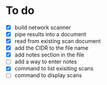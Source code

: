 # To do
- [x]  build network scanner
- [x]  pipe results into a document
- [x]  read from existing scan document
- [x]  add the CIDR to the file name
- [x]  add notes section in the file 
- [ ]   add a way to enter notes
- [x]  command to list exisiting scans
- [ ]   command to display scans
